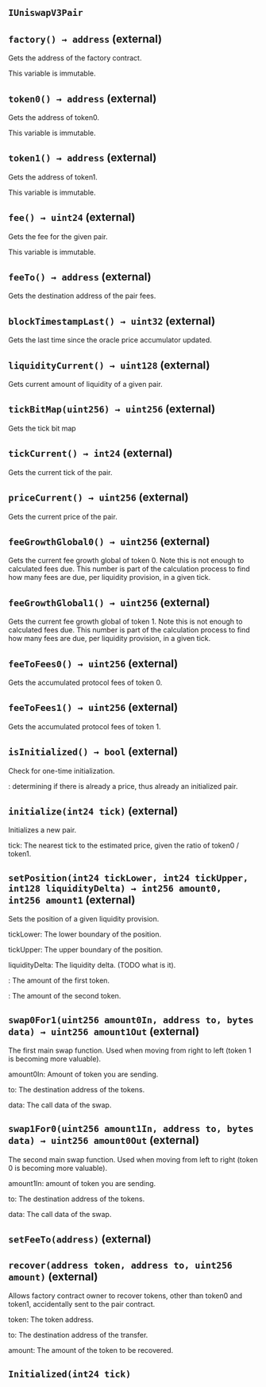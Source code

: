 ## `IUniswapV3Pair`






## `factory() → address` (external)

Gets the address of the factory contract.


This variable is immutable.



## `token0() → address` (external)

Gets the address of token0.


This variable is immutable.



## `token1() → address` (external)

Gets the address of token1.


This variable is immutable.



## `fee() → uint24` (external)

Gets the fee for the given pair.


This variable is immutable.



## `feeTo() → address` (external)



Gets the destination address of the pair fees.



## `blockTimestampLast() → uint32` (external)



Gets the last time since the oracle price accumulator updated.



## `liquidityCurrent() → uint128` (external)



Gets current amount of liquidity of a given pair.



## `tickBitMap(uint256) → uint256` (external)



Gets the tick bit map



## `tickCurrent() → int24` (external)



Gets the current tick of the pair.



## `priceCurrent() → uint256` (external)



Gets the current price of the pair.



## `feeGrowthGlobal0() → uint256` (external)



Gets the current fee growth global of token 0. Note this is not enough to calculated fees due. This number is part of the calculation process to find how many fees are due, per liquidity provision, in a given tick.



## `feeGrowthGlobal1() → uint256` (external)



Gets the current fee growth global of token 1. Note this is not enough to calculated fees due. This number is part of the calculation process to find how many fees are due, per liquidity provision, in a given tick.



## `feeToFees0() → uint256` (external)



Gets the accumulated protocol fees of token 0.



## `feeToFees1() → uint256` (external)



Gets the accumulated protocol fees of token 1.



## `isInitialized() → bool` (external)

Check for one-time initialization.





: determining if there is already a price, thus already an initialized pair.

## `initialize(int24 tick)` (external)

Initializes a new pair.




tick: The nearest tick to the estimated price, given the ratio of token0 / token1.


## `setPosition(int24 tickLower, int24 tickUpper, int128 liquidityDelta) → int256 amount0, int256 amount1` (external)

Sets the position of a given liquidity provision.




tickLower: The lower boundary of the position.

tickUpper: The upper boundary of the position.

liquidityDelta: The liquidity delta. (TODO what is it).


: The amount of the first token.

: The amount of the second token.

## `swap0For1(uint256 amount0In, address to, bytes data) → uint256 amount1Out` (external)

The first main swap function.
Used when moving from right to left (token 1 is becoming more valuable).




amount0In: Amount of token you are sending.

to: The destination address of the tokens.

data: The call data of the swap.


## `swap1For0(uint256 amount1In, address to, bytes data) → uint256 amount0Out` (external)

The second main swap function.
Used when moving from left to right (token 0 is becoming more valuable).




amount1In: amount of token you are sending.

to: The destination address of the tokens.

data: The call data of the swap.


## `setFeeTo(address)` (external)







## `recover(address token, address to, uint256 amount)` (external)

Allows factory contract owner to recover tokens, other than token0 and token1, accidentally sent to the pair contract.




token: The token address.

to: The destination address of the transfer.

amount: The amount of the token to be recovered.



## `Initialized(int24 tick)`





